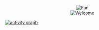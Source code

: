<div align="center">
<img src="https://github.com/fnky/fnky/raw/fnky/img/fan-1.gif" alt="Fan" align="center">
</div>

<div align="center">
<img src="https://github.com/fnky/fnky/raw/fnky/img/welcome-fire.gif" alt="Welcome" align="center">
</div>

[![activity graph](https://github-readme-activity-graph.vercel.app/graph?username=bintangnugrahaa&theme=redical&custom_title=Bintang%20Activity%20Graph&hide_border=true)](https://github.com/ashutosh00710/github-readme-activity-graph)
